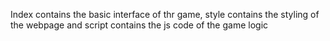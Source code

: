 Index contains the basic interface of thr game, style contains the styling of the webpage and script contains the js code of the game logic
